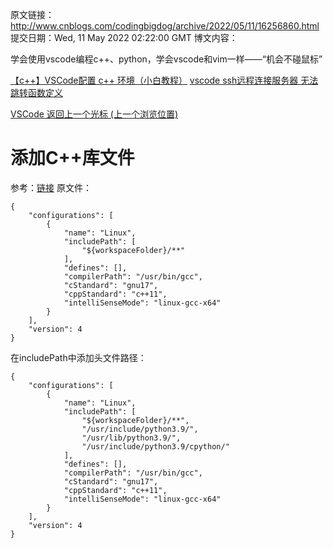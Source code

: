 原文链接：http://www.cnblogs.com/codingbigdog/archive/2022/05/11/16256860.html
提交日期：Wed, 11 May 2022 02:22:00 GMT
博文内容：

学会使用vscode编程c++、python，学会vscode和vim一样——“机会不碰鼠标”


[【c++】VSCode配置 c++ 环境（小白教程）](https://blog.csdn.net/Zhouzi_heng/article/details/115014059)
[vscode ssh远程连接服务器 无法跳转函数定义](https://blog.csdn.net/qq_41381865/article/details/116120074)

[VSCode 返回上一个光标 (上一个浏览位置)](https://blog.csdn.net/M_N_N/article/details/84581840)


# 添加C++库文件
参考：[链接](https://www.cnblogs.com/dechinphy/p/cpp-python.html)
原文件：
```
{
    "configurations": [
        {
            "name": "Linux",
            "includePath": [
                "${workspaceFolder}/**"
            ],
            "defines": [],
            "compilerPath": "/usr/bin/gcc",
            "cStandard": "gnu17",
            "cppStandard": "c++11",
            "intelliSenseMode": "linux-gcc-x64"
        }
    ],
    "version": 4
}
```
在includePath中添加头文件路径：
```
{
    "configurations": [
        {
            "name": "Linux",
            "includePath": [
                "${workspaceFolder}/**",
                "/usr/include/python3.9/",
                "/usr/lib/python3.9/",
                "/usr/include/python3.9/cpython/"
            ],
            "defines": [],
            "compilerPath": "/usr/bin/gcc",
            "cStandard": "gnu17",
            "cppStandard": "c++11",
            "intelliSenseMode": "linux-gcc-x64"
        }
    ],
    "version": 4
}
```
